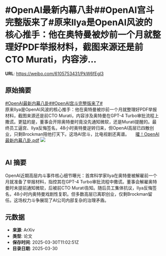 # #OpenAI最新内幕八卦##OpenAI宫斗完整版来了#原来Ilya是OpenAI风波的核心推手：他在奥特曼被炒前一个月就整理好PDF举报材料，截图来源还是前CTO Murati，内容涉...

**URL**: https://weibo.com/6105753431/PkW6fEgI3

## 原始摘要

<a href="https://m.weibo.cn/search?containerid=231522type%3D1%26t%3D10%26q%3D%23OpenAI%E6%9C%80%E6%96%B0%E5%86%85%E5%B9%95%E5%85%AB%E5%8D%A6%23&amp;extparam=%23OpenAI%E6%9C%80%E6%96%B0%E5%86%85%E5%B9%95%E5%85%AB%E5%8D%A6%23" data-hide=""><span class="surl-text">#OpenAI最新内幕八卦#</span></a><a href="https://m.weibo.cn/search?containerid=231522type%3D1%26t%3D10%26q%3D%23OpenAI%E5%AE%AB%E6%96%97%E5%AE%8C%E6%95%B4%E7%89%88%E6%9D%A5%E4%BA%86%23&amp;extparam=%23OpenAI%E5%AE%AB%E6%96%97%E5%AE%8C%E6%95%B4%E7%89%88%E6%9D%A5%E4%BA%86%23" data-hide=""><span class="surl-text">#OpenAI宫斗完整版来了#</span></a><br>原来Ilya是OpenAI风波的核心推手：他在奥特曼被炒前一个月就整理好PDF举报材料，截图来源还是前CTO Murati，内容涉及奥特曼在GPT-4 Turbo审批流程上撒谎。更猛的是，董事会开除奥特曼时竟没先通知微软，还是Murati提醒的。最终员工逼宫、Ilya反悔签名，48小时奥特曼逆转归来，但OpenAI高层已四散创业，只剩Brockman陪他打天下。这场AI宫斗，比电视剧还离谱。 <a href="https://weibo.com/ttarticle/p/show?id=2309405149899002871815" data-hide=""><span class="url-icon"><img style="width: 1rem;height: 1rem" src="https://h5.sinaimg.cn/upload/2015/09/25/3/timeline_card_small_article_default.png" referrerpolicy="no-referrer"></span><span class="surl-text">嚯！OpenAI最新内幕八卦.pdf</span></a> <img style="" src="https://tvax2.sinaimg.cn/large/006Fd7o3ly1hzyyrnqotoj30mk0cognq.jpg" referrerpolicy="no-referrer"><br><br>

## AI 摘要

OpenAI近期高层内斗事件核心细节曝光：首席科学家Ilya在奥特曼被解雇前一个月就准备了举报材料，指控其在GPT-4 Turbo审批流程中撒谎。董事会解雇奥特曼时未提前通知微软，后被前CTO Murati告知。随后员工集体抗议，Ilya反悔签名，48小时内奥特曼戏剧性复职。但多数高层已离职创业，仅剩Brockman留任。这场权力斗争展现了AI公司内部复杂的治理矛盾。

## 元数据

- **来源**: ArXiv
- **类型**: 论文
- **保存时间**: 2025-03-30T11:02:51Z
- **目录日期**: 2025-03-30
